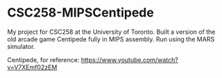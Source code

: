 # CSC258-MIPSCentipede
My project for CSC258 at the University of Toronto. Built a version of the old arcade game Centipede fully in MIPS assembly. Run using the MARS simulator.

Centipede, for reference:
https://www.youtube.com/watch?v=V7XEmf02zEM
